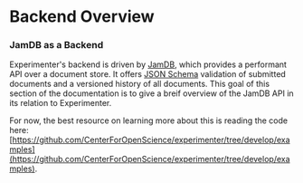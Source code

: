 # Backend Overview

### JamDB as a Backend

Experimenter's backend is driven by [JamDB](https://jamdb.readthedocs.org/en/latest/), which provides a performant API over a document store. It offers [JSON Schema](http://json-schema.org/) validation of submitted documents and a versioned history of all documents. This goal of this section of the documentation is to give a breif overview of the JamDB API in its relation to Experimenter.

For now, the best resource on learning more about this is reading the code here: [https://github.com/CenterForOpenScience/experimenter/tree/develop/examples](https://github.com/CenterForOpenScience/experimenter/tree/develop/examples).

